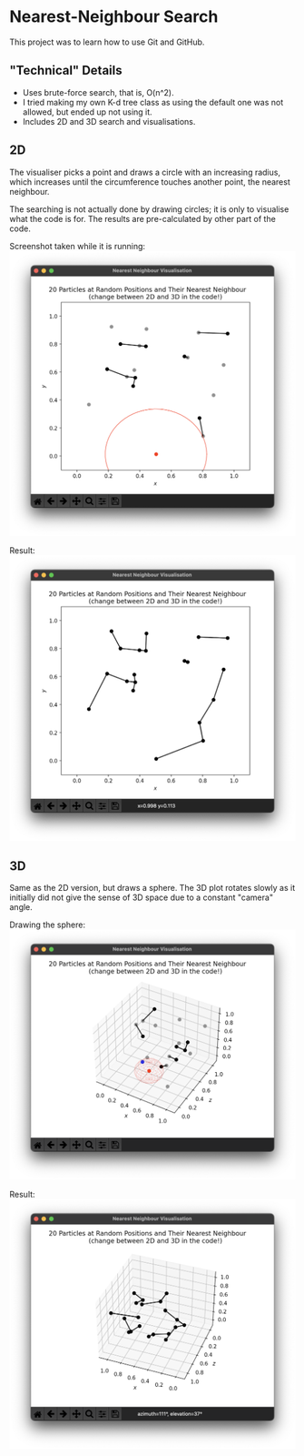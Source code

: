 # Nearest-Neighbour Search

This project was to learn how to use Git and GitHub.

## "Technical" Details
* Uses brute-force search, that is, O(n^2).
* I tried making my own K-d tree class as using the default one was not allowed, but ended up not using it.
* Includes 2D and 3D search and visualisations.


## 2D

The visualiser picks a point and draws a circle with an increasing radius, which increases until the circumference touches another point, the nearest neighbour.

The searching is not actually done by drawing circles; it is only to visualise what the code is for. The results are pre-calculated by other part of the code.

Screenshot taken while it is running:
![](../readme/neighbour_2d.png)

Result:
![](../readme/neighbour_2d_done.png)


## 3D

Same as the 2D version, but draws a sphere. The 3D plot rotates slowly as it initially did not give the sense of 3D space due to a constant "camera" angle.

Drawing the sphere:
![](../readme/neighbour_3d.png)

Result:
![](../readme/neighbour_3d_done.png)
